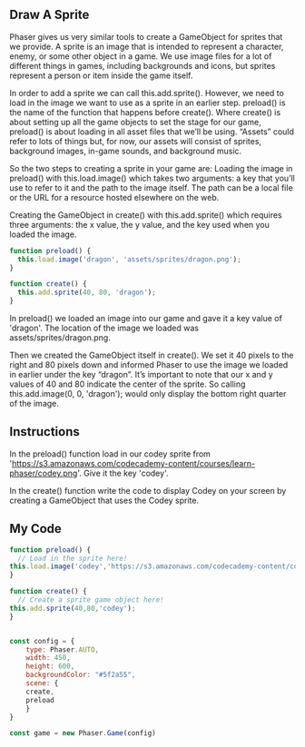 ## Draw A Sprite

Phaser gives us very similar tools to create a GameObject for sprites that we provide. A sprite is an image that is intended to represent a character, enemy, or some other object in a game. We use image files for a lot of different things in games, including backgrounds and icons, but sprites represent a person or item inside the game itself.

In order to add a sprite we can call this.add.sprite(). However, we need to load in the image we want to use as a sprite in an earlier step. preload() is the name of the function that happens before create(). Where create() is about setting up all the game objects to set the stage for our game, preload() is about loading in all asset files that we’ll be using. “Assets” could refer to lots of things but, for now, our assets will consist of sprites, background images, in-game sounds, and background music.

So the two steps to creating a sprite in your game are: Loading the image in preload() with this.load.image() which takes two arguments: a key that you’ll use to refer to it and the path to the image itself. The path can be a local file or the URL for a resource hosted elsewhere on the web.

Creating the GameObject in create() with this.add.sprite() which requires three arguments: the x value, the y value, and the key used when you loaded the image.
```js
function preload() {
  this.load.image('dragon', 'assets/sprites/dragon.png');
}

function create() {
  this.add.sprite(40, 80, 'dragon');
}
```
In preload() we loaded an image into our game and gave it a key value of 'dragon'. The location of the image we loaded was assets/sprites/dragon.png.

Then we created the GameObject itself in create(). We set it 40 pixels to the right and 80 pixels down and informed Phaser to use the image we loaded in earlier under the key “dragon”. It’s important to note that our x and y values of 40 and 80 indicate the center of the sprite. So calling this.add.image(0, 0, 'dragon'); would only display the bottom right quarter of the image.

## Instructions

In the preload() function load in our codey sprite from 'https://s3.amazonaws.com/codecademy-content/courses/learn-phaser/codey.png'. Give it the key 'codey'.

In the create() function write the code to display Codey on your screen by creating a GameObject that uses the Codey sprite.

## My Code
```js
function preload() {
  // Load in the sprite here!
this.load.image('codey','https://s3.amazonaws.com/codecademy-content/courses/learn-phaser/codey.png');
}

function create() {
  // Create a sprite game object here!
this.add.sprite(40,80,'codey');
}


const config = {
	type: Phaser.AUTO,
	width: 450,
	height: 600,
	backgroundColor: "#5f2a55",
	scene: {
    create,
    preload
	}
}

const game = new Phaser.Game(config)

```
